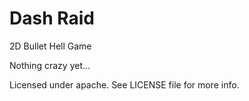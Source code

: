 # Dash Raid
2D Bullet Hell Game

Nothing crazy yet...


Licensed under apache. See LICENSE file for more info.